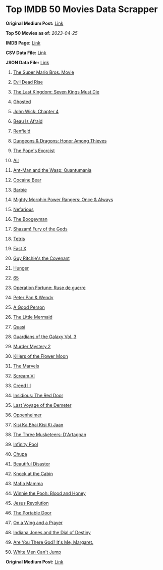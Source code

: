 # Top IMDB 50 Movies Data Scrapper

**Original Medium Post:** [Link](https://medium.com/@nishantsahoo/which-movie-should-i-watch-5c83a3c0f5b1) 

**Top 50 Movies as of:** _2023-04-25_

**IMDB Page:** [Link](http://www.imdb.com/search/title?release_date=2023,2023&title_type=feature)

**CSV Data File:** [Link](/Data/data.csv)

**JSON Data File:** [Link](/Data/data.json)

1. [The Super Mario Bros. Movie](https://www.imdb.com/title/tt6718170/?ref_=adv_li_tt)

2. [Evil Dead Rise](https://www.imdb.com/title/tt13345606/?ref_=adv_li_tt)

3. [The Last Kingdom: Seven Kings Must Die](https://www.imdb.com/title/tt15767808/?ref_=adv_li_tt)

4. [Ghosted](https://www.imdb.com/title/tt15326988/?ref_=adv_li_tt)

5. [John Wick: Chapter 4](https://www.imdb.com/title/tt10366206/?ref_=adv_li_tt)

6. [Beau Is Afraid](https://www.imdb.com/title/tt13521006/?ref_=adv_li_tt)

7. [Renfield](https://www.imdb.com/title/tt11358390/?ref_=adv_li_tt)

8. [Dungeons & Dragons: Honor Among Thieves](https://www.imdb.com/title/tt2906216/?ref_=adv_li_tt)

9. [The Pope's Exorcist](https://www.imdb.com/title/tt13375076/?ref_=adv_li_tt)

10. [Air](https://www.imdb.com/title/tt16419074/?ref_=adv_li_tt)

11. [Ant-Man and the Wasp: Quantumania](https://www.imdb.com/title/tt10954600/?ref_=adv_li_tt)

12. [Cocaine Bear](https://www.imdb.com/title/tt14209916/?ref_=adv_li_tt)

13. [Barbie](https://www.imdb.com/title/tt1517268/?ref_=adv_li_tt)

14. [Mighty Morphin Power Rangers: Once & Always](https://www.imdb.com/title/tt23219684/?ref_=adv_li_tt)

15. [Nefarious](https://www.imdb.com/title/tt14537248/?ref_=adv_li_tt)

16. [The Boogeyman](https://www.imdb.com/title/tt3427252/?ref_=adv_li_tt)

17. [Shazam! Fury of the Gods](https://www.imdb.com/title/tt10151854/?ref_=adv_li_tt)

18. [Tetris](https://www.imdb.com/title/tt12758060/?ref_=adv_li_tt)

19. [Fast X](https://www.imdb.com/title/tt5433140/?ref_=adv_li_tt)

20. [Guy Ritchie's the Covenant](https://www.imdb.com/title/tt4873118/?ref_=adv_li_tt)

21. [Hunger](https://www.imdb.com/title/tt22695402/?ref_=adv_li_tt)

22. [65](https://www.imdb.com/title/tt12261776/?ref_=adv_li_tt)

23. [Operation Fortune: Ruse de guerre](https://www.imdb.com/title/tt7985704/?ref_=adv_li_tt)

24. [Peter Pan & Wendy](https://www.imdb.com/title/tt5635026/?ref_=adv_li_tt)

25. [A Good Person](https://www.imdb.com/title/tt14153080/?ref_=adv_li_tt)

26. [The Little Mermaid](https://www.imdb.com/title/tt5971474/?ref_=adv_li_tt)

27. [Quasi](https://www.imdb.com/title/tt1609497/?ref_=adv_li_tt)

28. [Guardians of the Galaxy Vol. 3](https://www.imdb.com/title/tt6791350/?ref_=adv_li_tt)

29. [Murder Mystery 2](https://www.imdb.com/title/tt15255288/?ref_=adv_li_tt)

30. [Killers of the Flower Moon](https://www.imdb.com/title/tt5537002/?ref_=adv_li_tt)

31. [The Marvels](https://www.imdb.com/title/tt10676048/?ref_=adv_li_tt)

32. [Scream VI](https://www.imdb.com/title/tt17663992/?ref_=adv_li_tt)

33. [Creed III](https://www.imdb.com/title/tt11145118/?ref_=adv_li_tt)

34. [Insidious: The Red Door](https://www.imdb.com/title/tt13405778/?ref_=adv_li_tt)

35. [Last Voyage of the Demeter](https://www.imdb.com/title/tt1001520/?ref_=adv_li_tt)

36. [Oppenheimer](https://www.imdb.com/title/tt15398776/?ref_=adv_li_tt)

37. [Kisi Ka Bhai Kisi Ki Jaan](https://www.imdb.com/title/tt3679040/?ref_=adv_li_tt)

38. [The Three Musketeers: D'Artagnan](https://www.imdb.com/title/tt12672536/?ref_=adv_li_tt)

39. [Infinity Pool](https://www.imdb.com/title/tt10365998/?ref_=adv_li_tt)

40. [Chupa](https://www.imdb.com/title/tt14923260/?ref_=adv_li_tt)

41. [Beautiful Disaster](https://www.imdb.com/title/tt2316548/?ref_=adv_li_tt)

42. [Knock at the Cabin](https://www.imdb.com/title/tt15679400/?ref_=adv_li_tt)

43. [Mafia Mamma](https://www.imdb.com/title/tt13923456/?ref_=adv_li_tt)

44. [Winnie the Pooh: Blood and Honey](https://www.imdb.com/title/tt19623240/?ref_=adv_li_tt)

45. [Jesus Revolution](https://www.imdb.com/title/tt10098448/?ref_=adv_li_tt)

46. [The Portable Door](https://www.imdb.com/title/tt11820950/?ref_=adv_li_tt)

47. [On a Wing and a Prayer](https://www.imdb.com/title/tt13929998/?ref_=adv_li_tt)

48. [Indiana Jones and the Dial of Destiny](https://www.imdb.com/title/tt1462764/?ref_=adv_li_tt)

49. [Are You There God? It's Me, Margaret.](https://www.imdb.com/title/tt9185206/?ref_=adv_li_tt)

50. [White Men Can't Jump](https://www.imdb.com/title/tt6436620/?ref_=adv_li_tt)

**Original Medium Post:** [Link](https://medium.com/@nishantsahoo/which-movie-should-i-watch-5c83a3c0f5b1) 
